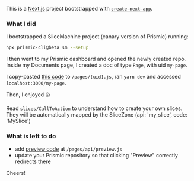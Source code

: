 This is a [Next.js](https://nextjs.org/) project bootstrapped with [`create-next-app`](https://github.com/zeit/next.js/tree/canary/packages/create-next-app).

### What I did

I bootstrapped a SliceMachine project (canary version of Prismic) running:

```bash
npx prismic-cli@beta sm --setup
````

I then went to my Prismic dashboard and opened the newly created repo.
Inside my Documents page, I created a doc of type `Page`, with uid `my-page`.

I copy-pasted [this code](https://www.slicemachine.dev/documentation/next/next-slicezone) to `/pages/[uid].js`, ran `yarn dev` and accessed `localhost:3000/my-page`.

Then, I enjoyed 👍

Read `slices/CallToAction` to understand how to create your own slices. They will be automatically mapped by the SliceZone (api: 'my_slice', code: 'MySlice')

### What is left to do

- add [preview code](https://github.com/vercel/next.js/tree/canary/examples/cms-prismic/pages/api) at `/pages/api/preview.js`
- update your Prismic repository so that clicking "Preview" correctly redirects there

Cheers!
